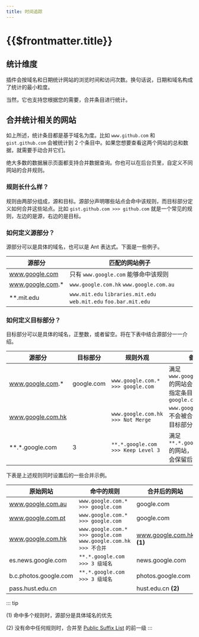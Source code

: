 ```yaml
---
title: 时间追踪
---
```


# {{$frontmatter.title}}

## 统计维度

插件会按域名和日期统计网站的浏览时间和访问次数。换句话说，日期和域名构成了统计的最小粒度。

当然，它也支持您根据您的需要，合并条目进行统计。

## 合并统计相关的网站

如上所述，统计条目都是基于域名为度。比如 `www.github.com` 和 `gist.github.com` 会被统计到 2 个条目中。如果您想要查看这两个网站的总和数据，就需要手动合并它们。

绝大多数的数据展示页面都支持合并数据查询。你也可以在后台页里，自定义不同网站的合并规则。

### 规则长什么样？

规则由两部分组成，源和目标。源部分声明哪些站点会命中该规则，而目标部分定义如何合并这些站点。比如 `gist.github.com >>> github.com` 就是一个常见的规则，左边的是源，右边的是目标。

### 如何定义源部分？

源部分可以是具体的域名，也可以是 Ant 表达式。下面是一些例子。

| 源部分           | 匹配的网站例子                                                    |
| ---------------- | ----------------------------------------------------------------- |
| www.google.com   | 只有 `www.google.com` 能够命中该规则                              |
| www.google.com.* | `www.google.com.hk` `www.google.com.au`                           |
| \*\*.mit.edu     | `www.mit.edu` `libraries.mit.edu` `web.mit.edu` `foo.bar.mit.edu` |

### 如何定义目标部分？

目标部分可以是具体的域名，正整数，或者留空。将在下表中结合源部分一一介绍。

| 源部分               | 目标部分   | 规则外观                           | 备注                                                          |
| -------------------- | ---------- | ---------------------------------- | ------------------------------------------------------------- |
| www.google.com.*     | google.com | `www.google.com.* >>> google.com`  | 满足 `www.google.com.*` 的网站会被合并到指定条目 `google.com` |
| www.google.com.hk    |            | `www.google.com.hk >>> Not Merge`  | `www.google.com.hk` 不会被合并，因为目标部分为空              |
| \*\*\.\*\.google.com | 3          | `**.*.google.com >>> Keep Level 3` | 满足 `**.*.google.com` 的网站，在合并时会保留后 3 级域名      |

下表是上述规则同时设置后的一些合并示例。

| 原始网站              | 命中的规则                                                           | 合并后的网站              |
| --------------------- | -------------------------------------------------------------------- | ------------------------- |
| www.google.com.au     | `www.google.com.* >>> google.com`                                    | google.com                |
| www.google.com.pt     | `www.google.com.* >>> google.com`                                    | google.com                |
| www.google.com.hk     | `www.google.com.* >>> google.com`<br/>`www.google.com.hk >>> 不合并` | www.google.com.hk **(1)** |
| es.news.google.com    | `**.*.google.com >>> 3 级域名`                                       | news.google.com           |
| b.c.photos.google.com | `**.*.google.com >>> 3 级域名`                                       | photos.google.com         |
| pass.hust.edu.cn      |                                                                      | hust.edu.cn **(2)**       |

::: tip

(1) 命中多个规则时，源部分是具体域名的优先

(2) 没有命中任何规则时，合并至 [Public Suffix List](https://publicsuffix.org/) 的前一级
:::
